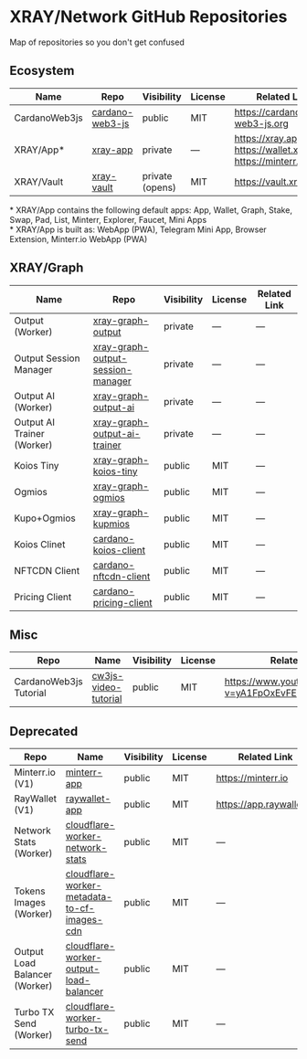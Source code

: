 # XRAY/Network GitHub Repositories
Map of repositories so you don't get confused


## Ecosystem

| Name | Repo | Visibility | License | Related Link |
| --- | --- | --- | --- | --- |
| CardanoWeb3js | [cardano-web3-js](https://github.com/xray-network/cardano-web3-js) | public | MIT | https://cardano-web3-js.org |
| XRAY/App* | [xray-app](https://github.com/xray-network/xray-app) | private | — | https://xray.app, https://wallet.xray.app, https://minterr.io | 
| XRAY/Vault | [xray-vault](https://github.com/xray-network/xray-vault) | private (opens) | MIT | https://vault.xray.app | 

\* XRAY/App contains the following default apps: App, Wallet, Graph, Stake, Swap, Pad, List, Minterr, Explorer, Faucet, Mini Apps<br />
\* XRAY/App is built as: WebApp (PWA), Telegram Mini App, Browser Extension, Minterr.io WebApp (PWA)

## XRAY/Graph
| Name | Repo | Visibility | License | Related Link |
| --- | --- | --- | --- | --- |
| Output (Worker) | [xray-graph-output](https://github.com/xray-network/xray-graph-output) | private | — | — |
| Output Session Manager | [xray-graph-output-session-manager](https://github.com/xray-network/xray-graph-output-session-manager) | private | — | — |
| Output AI (Worker) | [xray-graph-output-ai](https://github.com/xray-network/xray-graph-output-ai) | private | — | — |
| Output AI Trainer (Worker) | [xray-graph-output-ai-trainer](https://github.com/xray-network/xray-graph-output-ai) | private | — | — |
| Koios Tiny | [xray-graph-koios-tiny](https://github.com/xray-network/xray-graph-koios-tiny) | public | MIT | — |
| Ogmios | [xray-graph-ogmios](https://github.com/xray-network/xray-graph-ogmios) | public | MIT | — | 
| Kupo+Ogmios | [xray-graph-kupmios](https://github.com/xray-network/xray-graph-kupmios) | public | MIT | — | 
| Koios Clinet | [cardano-koios-client](https://github.com/xray-network/cardano-koios-client) | public | MIT | — |
| NFTCDN Client | [cardano-nftcdn-client](https://github.com/xray-network/cardano-nftcdn-client) | public | MIT | — | 
| Pricing Client | [cardano-pricing-client](https://github.com/xray-network/cardano-pricing-client) | public | MIT | — | 

## Misc

| Repo | Name  | Visibility | License | Related Link |
| --- | --- | --- | --- | --- |
| CardanoWeb3js Tutorial | [cw3js-video-tutorial](https://github.com/xray-network/cw3js-video-tutorial) | public | MIT | https://www.youtube.com/watch?v=yA1FpOxEvFE |


## Deprecated
| Repo | Name  | Visibility | License | Related Link |
| --- | --- | --- | --- | --- |
| Minterr.io (V1) | [minterr-app](https://github.com/xray-network/minterr-app) | public | MIT | https://minterr.io |
| RayWallet (V1) | [raywallet-app](https://github.com/xray-network/raywallet-app) | public | MIT | https://app.raywallet.io |
| Network Stats (Worker) | [cloudflare-worker-network-stats](https://github.com/xray-network/cloudflare-worker-network-stats) | public | MIT | — |
| Tokens Images (Worker) | [cloudflare-worker-metadata-to-cf-images-cdn](https://github.com/xray-network/cloudflare-worker-metadata-to-cf-images-cdn) | public | MIT | — |
| Output Load Balancer (Worker) | [cloudflare-worker-output-load-balancer](https://github.com/xray-network/cloudflare-worker-output-load-balancer) | public | MIT | — |
| Turbo TX Send (Worker) | [cloudflare-worker-turbo-tx-send](https://github.com/xray-network/cloudflare-worker-turbo-tx-send) | public | MIT | — |
